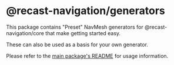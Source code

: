 # @recast-navigation/generators

This package contains "Preset" NavMesh generators for @recast-navigation/core that make getting started easy.

These can also be used as a basis for your own generator.

Please refer to the [main package's README](https://github.com/isaac-mason/recast-navigation-js/tree/main/packages/recast-navigation/README.md) for usage information.
